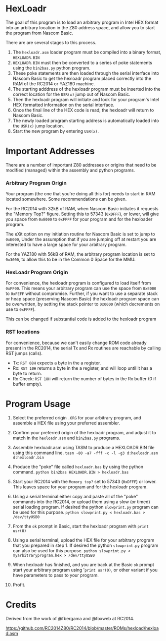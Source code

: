 # HexLoadr
The goal of this program is to load an arbitrary program in Intel HEX format into an arbitrary location in the Z80 address space, and allow you to start the program from Nascom Basic.

There are are several stages to this process.

1. The `hexloadr.asm` loader program must be compiled into a binary format, `HEXLOADR.BIN`
2. `HEXLOADR.BIN` must then be converted to a series of poke statements using the `bin2bas.py` python program.
3. These poke statements are then loaded through the serial interface into Nascom Basic to get the hexloadr program placed correctly into the RAM of the RC2014 or YAZ180 machine.
4. The starting adddress of the hexloadr program must be inserted into the correct location for the `USR(x)` jump out of Nascom Basic.
5. Then the hexloadr program will initiate and look for your program's Intel HEX formatted information on the serial interface.
6. Once the final line of the HEX code is read, the hexloadr will return to Nascom Basic.
7. The newly loaded program starting address is automatically loaded into the `USR(x)` jump location.
8. Start the new program by entering `USR(x)`.
    
# Important Addresses

There are a number of important Z80 addresses or origins that need to be modified (managed) within the assembly and python programs.

### Arbitrary Program Origin

Your program (the one that you're doing all this for) needs to start in RAM located somewhere. Some recommendations can be given.

For the RC2014 with 32kB of RAM, when Nascom Basic initiates it requests the "Memory Top?" figure. Setting this to 57343 (`0xDFFF`), or lower, will give you space from `0xE000` to `0xFFFF` for your program and for the hexloader program.

The eXit option on my initiation routine for Nascom Basic is set to jump to `0xE000`, Under the assumption that if you are jumping off at restart you are interested to have a large space for your arbitrary program.

For the YAZ180 with 56kB of RAM, the arbitrary program location is set to `0x3000`, to allow this to be in the Common 0 Space for the MMU.


### HexLoadr Program Origin

For convenience, the hexloadr program is configured to load itself from `0xFF00`. This means your arbitrary program can use the space from `0xE000` to `0xFEFF` without compromise. Further, if you want to use a separate stack or heap space (preserving Nascom Basic) the hexloadr program space can be overwritten, by setting the stack pointer to `0x0000` (which decrements on use to `0xFFFF`).

This can be changed if substantial code is added to the hexloadr program

### RST locations

For convenience, because we can't easily change ROM code already present in the RC2014, the serial Tx and Rx routines are reachable by calling RST jumps (calls).

* Tx: `RST 08H` expects a byte in the a register.
* Rx: `RST 10H` returns a byte in the a register, and will loop until it has a byte to return.
* Rx Check: `RST 18H` will return the number of bytes in the Rx buffer (0 if buffer empty).

# Program Usage

1. Select the preferred origin `.ORG` for your arbitrary program, and assemble a HEX file using your preferred assembler.

2. Confirm your preferred origin of the hexloadr program, and adjust it to match in the `hexloadr.asm` and `bin2bas.py` programs.

3. Assemble hexloadr.asm using TASM to produce a HEXLOADR.BIN file using this command line. `tasm -80 -a7 -fff -c -l -g3 d:hexloadr.asm d:hexloadr.bin`

4. Produce the "poke" file called `hexloadr.bas` by using the python command. `python bin2bas HEXLOADR.BIN > hexloadr.bas`

5. Start your RC2014 with the `Memory top?` set to 57343 (`0xDFFF`) or lower. This leaves space for your program and for the hexloadr program.

6. Using a serial terminal either copy and paste all of the "poke" commands into the RC2014, or upload them using a slow (or timed) serial loading program. If desired the python `slowprint.py` program can be used for this purpose. `python slowprint.py < hexloadr.bas > /dev/ttyUSB0`

7. From the `ok` prompt in Basic, start the hexloadr program with `print usr(0)`

8. Using a serial terminal, upload the HEX file for your arbitrary program that you prepared in step 1. If desired the python `slowprint.py` program can also be used for this purpose. `python slowprint.py < myarbitraryprogram.hex > /dev/ttyUSB0`

9. When hexloadr has finished, and you are back at the Basic `ok` prompt start your arbitrary program using '`print usr(0)`, or other variant if you have parameters to pass to your program.

10. Profit.

# Credits

Derived from the work of @fbergama and @foxweb at RC2014.

https://github.com/RC2014Z80/RC2014/blob/master/ROMs/hexload/hexload.asm



